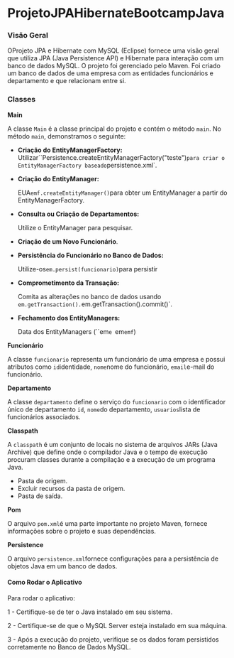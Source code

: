 # ProjetoJPAHibernateBootcampJava
### Visão Geral

OProjeto JPA e Hibernate com MySQL (Eclipse) fornece uma visão geral que utiliza JPA (Java Persistence API) e Hibernate para interação com um banco de dados MySQL. O projeto foi gerenciado pelo Maven. Foi criado um banco de dados de uma empresa com as entidades funcionários e departamento e que relacionam entre si.

### Classes 

**Main**

A classe `Main` é a classe principal do projeto e contém o método `main`. No método `main`, demonstramos o seguinte:

* **Criação do EntityManagerFactory:** Utilizar``Persistence.createEntityManagerFactory("teste")`para criar o EntityManagerFactory baseado`persistence.xml`.

* **Criação do EntityManager:**

  EUA`emf.createEntityManager()`para obter um EntityManager a partir do EntityManagerFactory. 

* **Consulta ou Criação de Departamentos:**

  Utilize o EntityManager para pesquisar.

* **Criação de um Novo Funcionário**.

* **Persistência do Funcionário no Banco de Dados:**

  Utilize-os`em.persist(funcionario)`para persistir

* **Comprometimento da Transação:**

  Comita as alterações no banco de dados usando `em.getTransaction().`em.getTransaction().commit()`.

* **Fechamento dos EntityManagers:**

  Data dos EntityManagers (``em`e `em`emf`)

**Funcionário**

A classe `funcionario` representa um funcionário de uma empresa e possui atributos como `id`identidade, `nome`nome do funcionário, `email`e-mail do funcionário.

**Departamento**

A classe `departamento` define o serviço do `funcionario` com o identificador único de departamento `id`, `nome`do departamento, `usuarios`lista de funcionários associados. 

**Classpath**

A `classpath` é um conjunto de locais no sistema de arquivos JARs (Java Archive) que define onde o compilador Java e o tempo de execução procuram classes durante a compilação e a execução de um programa Java.

* Pasta de origem.
* Excluir recursos da pasta de origem.
* Pasta de saída. 

**Pom**

O arquivo `pom.xml`é uma parte importante no projeto Maven, fornece informações sobre o projeto e suas dependências. 

**Persistence**

O arquivo `persistence.xml`fornece configurações para a persistência de objetos Java em um banco de dados. 

#### **Como Rodar o Aplicativo**

Para rodar o aplicativo: 

1 - Certifique-se de ter o Java instalado em seu sistema.

2 - Certifique-se de que o MySQL Server esteja instalado em sua máquina. 

3 - Após a execução do projeto, verifique se os dados foram persistidos corretamente no Banco de Dados MySQL.
